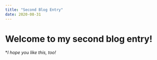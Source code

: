 ```yaml
---
title: "Second Blog Entry"
date: 2020-08-31
---
```


# Welcome to my second blog entry!

**I hope you like this, too!*
